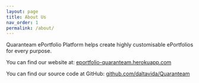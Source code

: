 ```yaml
---
layout: page
title: About Us
nav_order: 1
permalink: /about/
---
```


Quaranteam ePortfolio Platform helps create highly customisable ePortfolios for every purpose.

You can find our website at:
[eportfolio-quaranteam.herokuapp.com](https://eportfolio-quaranteam.herokuapp.com)

You can find our source code at GitHub:
[github.com/daltavida/Quaranteam](https://github.com/daltavida/Quaranteam)
